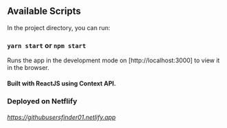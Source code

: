 ## Available Scripts

In the project directory, you can run:

### `yarn start` or `npm start`

Runs the app in the development mode on [http://localhost:3000] to view it in the browser.

#### Built with ReactJS using Context API.

### Deployed on Netflify
###### https://githubusersfinder01.netlify.app